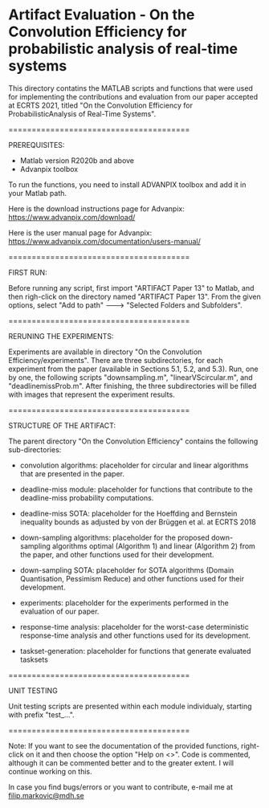 # Artifact Evaluation - On the Convolution Efficiency for probabilistic analysis of real-time systems

This directory contatins the MATLAB scripts and functions that were used for implementing
the contributions and evaluation from our paper accepted at ECRTS 2021, titled
"On the Convolution Efficiency for ProbabilisticAnalysis of Real-Time Systems".

=======================================

PREREQUISITES: 

- Matlab version R2020b and above
- Advanpix toolbox

To run the functions, you need to install ADVANPIX toolbox and add it in your Matlab path.

Here is the download instructions page for Advanpix:
https://www.advanpix.com/download/

Here is the user manual page for Advanpix:
https://www.advanpix.com/documentation/users-manual/


=======================================

FIRST RUN:

Before running any script, first import "ARTIFACT Paper 13" to Matlab, and
then righ-click on the directory named "ARTIFACT Paper 13". From the given
options, select "Add to path" ---> "Selected Folders and Subfolders".

=======================================

RERUNING THE EXPERIMENTS:

Experiments are available in directory "On the Convolution Efficiency/experiments".
There are three subdirectories, for each experiment from the paper 
(available in Sections 5.1, 5.2, and 5.3).
Run, one by one, the following scripts
"downsampling.m", "linearVScircular.m", and "deadlinemissProb.m".
After finishing, the three subdirectories will be filled with images that represent
the experiment results.

=======================================

STRUCTURE OF THE ARTIFACT:

The parent directory "On the Convolution Efficiency" contains the following sub-directories:

- convolution algorithms: placeholder for circular and linear algorithms that are presented
                          in the paper.

- deadline-miss module: placeholder for functions that contribute to the deadline-miss
                        probability computations.

- deadline-miss SOTA: placeholder for the Hoeffding and Bernstein inequality bounds
                      as adjusted by von der Brüggen et al. at ECRTS 2018

- down-sampling algorithms: placeholder for the proposed down-sampling algorithms
                            optimal (Algorithm 1) and linear (Algorithm 2) from the paper,
                            and other functions used for their development.

- down-sampling SOTA: placeholder for SOTA algorithms (Domain Quantisation, Pessimism Reduce)
                      and other functions used for their development.

- experiments: placeholder for the experiments performed in the evaluation
               of our paper.

- response-time analysis: placeholder for the worst-case deterministic response-time analysis
                          and other functions used for its development.

- taskset-generation: placeholder for functions that generate evaluated tasksets

=======================================

UNIT TESTING

Unit testing scripts are presented within each module individualy, starting with prefix "test_...".

=======================================

Note: If you want to see the documentation of the provided functions, right-click on it
      and then choose the option "Help on <<function name>>".
Code is commented, although it can be commented better and to the greater extent.
I will continue working on this.

In case you find bugs/errors or you want to contribute, e-mail me at filip.markovic@mdh.se





